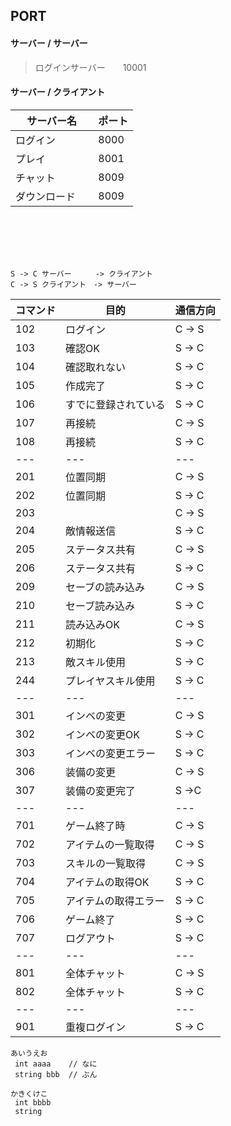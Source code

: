 ## PORT
#### サーバー / サーバー
>ログインサーバー　　10001

#### サーバー / クライアント
|  サーバー名  |  ポート  |
| ----------- | -------- |
|ログイン      |  8000    |
| プレイ    　 |  8001    |
|チャット      |8009      |
|ダウンロード 　|8009      |

<br>
<br>
<br>
<br>

```
S -> C サーバー 　 　-> クライアント
C -> S クライアント　-> サーバー
```
|コマンド|目的|通信方向|
|---|---|---|
|102|ログイン          |C -> S|
|103|確認OK           |S -> C|
|104|確認取れない      |S -> C|
|105|作成完了          |S -> C|
|106|すでに登録されている|S -> C|
|107|再接続            |C -> S|
|108|再接続            |S -> C|
|---|---|---|
|201|位置同期           |C -> S|
|202|位置同期           |S -> C|
|203|       |C -> S|
|204|敵情報送信       |S -> C|
|205|ステータス共有     |C -> S|
|206|ステータス共有     |S -> C|
|209|セーブの読み込み|C -> S|
|210|セーブ読み込み|S -> C|
|211|読み込みOK|C -> S|
|212|初期化|S -> C|
|213|敵スキル使用|S -> C|
|244|プレイヤスキル使用       |S -> C|
|---|---|---|
|301|インベの変更|C -> S|
|302|インベの変更OK|S -> C|
|303|インベの変更エラー|S -> C|
|306|装備の変更|C -> S|
|307|装備の変更完了|S ->C|
|---|---|---|
|701|ゲーム終了時       |C -> S|
|702|アイテムの一覧取得  |C -> S|
|703|スキルの一覧取得   |C -> S|
|704|アイテムの取得OK|S -> C|
|705|アイテムの取得エラー|S -> C|
|706|ゲーム終了|S -> C|
|707|ログアウト|S -> C|
|---|---|---|
|801|全体チャット       |C -> S|
|802|全体チャット       |S -> C|
|---|---|---|
|901|重複ログイン       |S -> C|

```
あいうえお
 int aaaa    // なに
 string bbb  // ぶん
```
```
かきくけこ
 int bbbb
 string
```